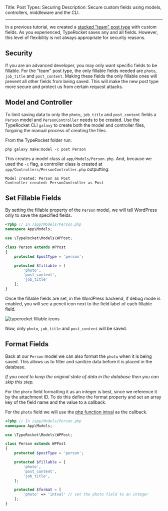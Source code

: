Title: Post Types: Securing
Description: Secure custom fields using models, controllers, middleware and the CLI.

---

In a previous tutorial, we created a [stacked "team" post type](/docs/v5/post-types-making/) with custom fields. As you experienced, TypeRocket saves any and all fields. However, this level of flexibility is not always appropriate for security reasons.

## Security

If you are an advanced developer, you may only want specific fields to be fillable. For the "team" post type, the only fillable fields needed are `photo`, `job_title` and `post_content`. Making these fields the only fillable ones will prevent all other fields from being saved. This will make the new post type more secure and protect us from certain request attacks.

## Model and Controller

To limit saving data to only the `photo`, `job_title` and `post_content` fields a `Person` model and `PersonController` needs to be created. Use the TypeRocket CLI `galaxy` to create both the model and controller files, forgoing the manual process of creating the files.

From the TypeRocket folder run:

```shell
php galaxy make:model -c post Person
```

This creates a model class at `app/Models/Person.php`. And, because we used the `-c` flag, a controller class is created at `app/Controllers/PersonController.php` outputting:

```shell
Model created: Person as Post
Controller created: PersonController as Post
```

## Set Fillable Fields

By setting the fillable property of the `Person` model, we will tell WordPress only to save the specified fields.

```php
<?php // In /app/Models/Person.php
namespace App\Models;

use \TypeRocket\Models\WPPost;

class Person extends WPPost
{
    protected $postType = 'person';

    protected $fillable = [
        'photo',
        'post_content',
        'job_title'
    ];
}
```

Once the fillable fields are set, in the WordPress backend, if debug mode is enabled, you will see a pencil icon next to the field label of each fillable field.

![typerocket fillable icons](https://l.rb.typerocket.test/wp-content/uploads/2015/07/typerocket-fillable.png)

Now, only `photo`, `job_title` and `post_content` will be saved.

## Format Fields

Back at our `Person` model we can also format the `photo` when it is being saved. This allows us to filter and sanitize data before it is placed in the database. 

*If you need to keep the original state of data in the database then you can skip this step.*

For the `photo` field formatting it as an integer is best, since we reference it by the attachment ID. To do this define the format property and set an array key of the field name and the value to a callback.

For the `photo` field we will use the [php function intval](http://php.net/manual/en/function.intval.php) as the callback. 

```php
<?php // In /app/Models/Person.php
namespace App\Models;

use \TypeRocket\Models\WPPost;

class Person extends WPPost
{
    protected $postType = 'person';

    protected $fillable = [
        'photo',
        'post_content',
        'job_title',
    ];

    protected $format = [
        'photo' => 'intval' // set the photo field to an integer
    ];
}
```